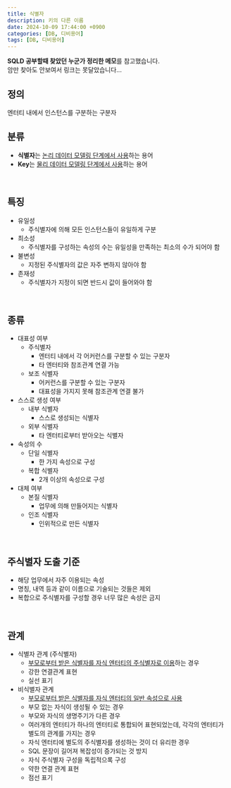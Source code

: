 ```yaml
---
title: 식별자
description: 키의 다른 이름
date: 2024-10-09 17:44:00 +0900
categories: [DB, 디비용어]
tags: [DB, 디비용어]
---
```


**SQLD 공부할때 찾았던 누군가 정리한 메모**를 참고했습니다. <br>
암만 찾아도 안보여서 링크는 못달았습니다...

## 정의
엔터티 내에서 인스턴스를 구분하는 구분자
<br>


## 분류
- **식별자**는 <ins>논리 데이터 모델링 단계에서 사용</ins>하는 용어
- **Key**는 <ins>물리 데이터 모델링 단계에서 사용</ins>하는 용어
<br>


## 특징
- 유일성
  - 주식별자에 의해 모든 인스턴스들이 유일하게 구분
- 최소성
  - 주식별자를 구성하는 속성의 수는 유일성을 만족하는 최소의 수가 되어야 함
- 불변성
  - 지정된 주식별자의 값은 자주 변하지 않아야 함
- 존재성
  - 주식별자가 지정이 되면 반드시 값이 들어와야 함
<br>


## 종류
- 대표성 여부
  - 주식별자
    - 엔터티 내에서 각 어커런스를 구분할 수 있는 구분자
    - 타 엔터티와 참조관계 연결 가능
  - 보조 식별자
    - 어커런스를 구분할 수 있는 구분자
    - 대표성을 가지지 못해 참조관계 연결 불가
- 스스로 생성 여부
  - 내부 식별자
    - 스스로 생성되는 식별자
  - 외부 식별자
    - 타 엔터티로부터 받아오는 식별자
- 속성의 수
  - 단일 식별자
    - 한 가지 속성으로 구성
  - 복합 식별자
    - 2개 이상의 속성으로 구성
- 대체 여부
  - 본질 식별자
    - 업무에 의해 만들어지는 식별자
  - 인조 식별자
    - 인위적으로 만든 식별자
<br>


## 주식별자 도출 기준
- 해당 업무에서 자주 이용되는 속성
- 명칭, 내역 등과 같이 이름으로 기술되는 것들은 제외
- 복합으로 주식별자를 구성할 경우 너무 많은 속성은 금지
<br>


## 관계
- 식별자 관계 (주식별자)
  - <ins>부모로부터 받은 식별자를 자식 엔터티의 주식별자로 이용</ins>하는 경우
  - 강한 연결관계 표현
  - 실선 표기
- 비식별자 관계
  - <ins>부모로부터 받은 식별자를 자식 엔터티의 일반 속성으로 사용</ins>
  - 부모 없는 자식이 생성될 수 있는 경우
  - 부모와 자식의 생명주기가 다른 경우
  - 여러개의 엔터티가 하나의 엔터티로 통합되어 표현되었는데, 각각의 엔터티가 별도의 관계를 가지는 경우
  - 자식 엔터티에 별도의 주식별자를 생성하는 것이 더 유리한 경우
  - SQL 문장이 길어져 복잡성이 증가되는 것 방지
  - 자식 주식별자 구성을 독립적으록 구성
  - 약한 연결 관계 표현
  - 점선 표기